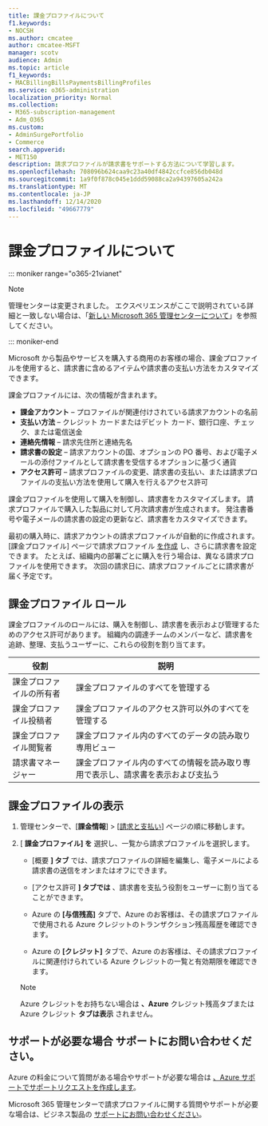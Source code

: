 ```yaml
---
title: 課金プロファイルについて
f1.keywords:
- NOCSH
ms.author: cmcatee
author: cmcatee-MSFT
manager: scotv
audience: Admin
ms.topic: article
f1_keywords:
- MACBillingBillsPaymentsBillingProfiles
ms.service: o365-administration
localization_priority: Normal
ms.collection:
- M365-subscription-management
- Adm_O365
ms.custom:
- AdminSurgePortfolio
- Commerce
search.appverid:
- MET150
description: 請求プロファイルが請求書をサポートする方法について学習します。
ms.openlocfilehash: 708096b624caa9c23a40df4842ccfce856db048d
ms.sourcegitcommit: 1a9f0f878c045e1ddd59088ca2a94397605a242a
ms.translationtype: MT
ms.contentlocale: ja-JP
ms.lasthandoff: 12/14/2020
ms.locfileid: "49667779"
---
```

# <a name="understand-billing-profiles"></a>課金プロファイルについて

::: moniker range="o365-21vianet"

> [!NOTE]
> 管理センターは変更されました。 エクスペリエンスがここで説明されている詳細と一致しない場合は、「[新しい Microsoft 365 管理センターについて](https://docs.microsoft.com/microsoft-365/admin/microsoft-365-admin-center-preview?view=o365-21vianet&preserve-view=true)」を参照してください。

::: moniker-end

Microsoft から製品やサービスを購入する商用のお客様の場合、課金プロファイルを使用すると、請求書に含めるアイテムや請求書の支払い方法をカスタマイズできます。

課金プロファイルには、次の情報が含まれます。

- **課金アカウント** &ndash; プロファイルが関連付けされている請求アカウントの名前
- **支払い方法** &ndash; クレジット カードまたはデビット カード、銀行口座、チェック、または電信送金
- **連絡先情報** &ndash; 請求先住所と連絡先名
- **請求書の設定** &ndash; 請求アカウントの国、オプションの PO 番号、および電子メールの添付ファイルとして請求書を受信するオプションに基づく通貨
- **アクセス許可** &ndash; 請求プロファイルの変更、請求書の支払い、または請求プロファイルの支払い方法を使用して購入を行えるアクセス許可

課金プロファイルを使用して購入を制御し、請求書をカスタマイズします。 請求プロファイルで購入した製品に対して月次請求書が生成されます。 発注書番号や電子メールの請求書の設定の更新など、請求書をカスタマイズできます。

最初の購入時に、請求アカウントの請求プロファイルが自動的に作成されます。 [課金プロファイル] ページで請求プロファイル <a href="https://go.microsoft.com/fwlink/p/?linkid=2103629" target="_blank">を作成</a> し、さらに請求書を設定できます。 たとえば、組織内の部署ごとに購入を行う場合は、異なる請求プロファイルを使用できます。 次回の請求日に、請求プロファイルごとに請求書が届く予定です。

## <a name="billing-profile-roles"></a>課金プロファイル ロール

課金プロファイルのロールには、購入を制御し、請求書を表示および管理するためのアクセス許可があります。 組織内の調達チームのメンバーなど、請求書を追跡、整理、支払うユーザーに、これらの役割を割り当てます。

| 役割                          | 説明                                                                       |
|-----------------------------  |---------------------------------------------------------------------------------  |
| 課金プロファイルの所有者         | 課金プロファイルのすべてを管理する                                           |
| 課金プロファイル投稿者   | 課金プロファイルのアクセス許可以外のすべてを管理する                         |
| 課金プロファイル閲覧者        | 課金プロファイル内のすべてのデータの読み取り専用ビュー                                 |
| 請求書マネージャー               | 課金プロファイル内のすべての情報を読み取り専用で表示し、請求書を表示および支払う   |

## <a name="view-billing-profiles"></a>課金プロファイルの表示

1. 管理センターで、[**課金情報**] \> [<a href="https://go.microsoft.com/fwlink/p/?linkid=2102895" target="_blank">請求と支払い</a>] ページの順に移動します。

2. [ **課金プロファイル] を** 選択し、一覧から請求プロファイルを選択します。

    - [概要 **] タブ** では、請求プロファイルの詳細を編集し、電子メールによる請求書の送信をオンまたはオフにできます。

    - [アクセス許可 **] タブでは** 、請求書を支払う役割をユーザーに割り当てることができます。

    - Azure の **[与信残高]** タブで、Azure のお客様は、その請求プロファイルで使用される Azure クレジットのトランザクション残高履歴を確認できます。

    - Azure の **[クレジット]** タブで、Azure のお客様は、その請求プロファイルに関連付けられている Azure クレジットの一覧と有効期限を確認できます。

    > [!NOTE]
    > Azure クレジットをお持ちない場合は **、Azure** クレジット残高タブまたは Azure クレジット **タブは表示** されません。

## <a name="need-help-contact-support"></a>サポートが必要な場合 サポートにお問い合わせください。

Azure の料金について質問がある場合やサポートが必要な場合は <a href="https://portal.azure.com/#blade/Microsoft_Azure_Support/HelpAndSupportBlade/newsupportrequest" target="_blank">、Azure サポートでサポートリクエストを作成します</a>。

Microsoft 365 管理センターで請求プロファイルに関する質問やサポートが必要な場合は、ビジネス製品の [サポートにお問い合わせください](https://docs.microsoft.com/office365/admin/contact-support-for-business-products)。

